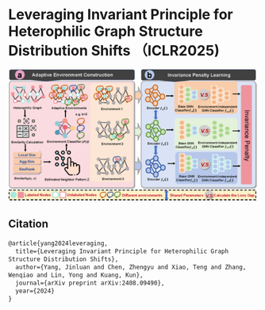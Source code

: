 # Leveraging Invariant Principle for Heterophilic Graph Structure Distribution Shifts （ICLR2025)

![framework](images/framework.png)

## Citation
```
@article{yang2024leveraging,
  title={Leveraging Invariant Principle for Heterophilic Graph Structure Distribution Shifts},
  author={Yang, Jinluan and Chen, Zhengyu and Xiao, Teng and Zhang, Wenqiao and Lin, Yong and Kuang, Kun},
  journal={arXiv preprint arXiv:2408.09490},
  year={2024}
}

```